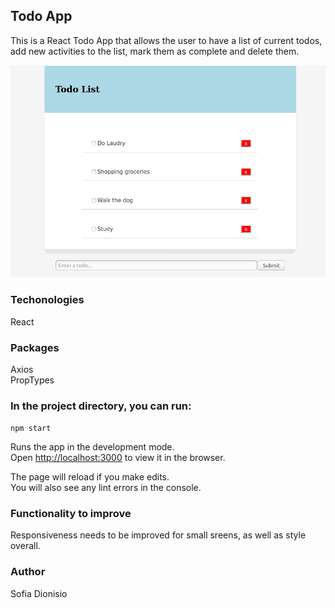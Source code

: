 ## Todo App

This is a React Todo App that allows the user to have a list of current todos, add new activities to the list, mark them as complete and delete them.

![Screenshot](preview.png)

### Techonologies

React

### Packages

Axios<br />
PropTypes

### In the project directory, you can run:

`npm start`

Runs the app in the development mode.<br />
Open [http://localhost:3000](http://localhost:3000) to view it in the browser.

The page will reload if you make edits.<br />
You will also see any lint errors in the console.

### Functionality to improve

Responsiveness needs to be improved for small sreens, as well as style overall.

### Author

Sofia Dionisio

